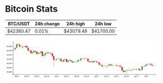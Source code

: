 # Bitcoin Stats

BTC/USDT|24h change|24h high|24h low|
|---|---|---|---|
|$42360.47|0.01%|$43079.49|$41700.00|

<img src="./chart.svg">
